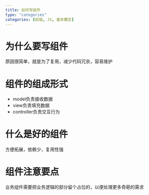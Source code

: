 ```yaml
---
title: 如何写组件
type: "categories"
categories: [前端, JS, 基本概念]
---
```


# 为什么要写组件
原因很简单，就是为了复用，减少代码冗余，容易维护

# 组件的组成形式
 - model负责接收数据
 - view负责填充数据
 - controller负责交互行为

# 什么是好的组件
方便拓展，依赖少，复用性强

# 组件注意要点
业务组件需要把业务逻辑的部分留个占位的，以便处理更多奇葩的需求